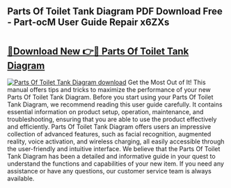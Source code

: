 ## Parts Of Toilet Tank Diagram PDF Download Free - Part-ocM User Guide Repair x6ZXs

# <h2><a href="http://dfsajru.blite.top/?on=Parts+Of+Toilet+Tank+Diagram">🔗Download New 👉🔴 Parts Of Toilet Tank Diagram</a></h2>

[![Parts Of Toilet Tank Diagram download](https://i.imgur.com/lujVjoI.png)](http://dfsajru.blite.top/?on=Parts+Of+Toilet+Tank+Diagram)
Get the Most Out of It! This manual offers tips and tricks to maximize the performance of your new Parts Of Toilet Tank Diagram. Before you start using your Parts Of Toilet Tank Diagram, we recommend reading this user guide carefully. It contains essential information on product setup, operation, maintenance, and troubleshooting, ensuring that you are able to use the product effectively and efficiently. Parts Of Toilet Tank Diagram offers users an impressive collection of advanced features, such as facial recognition, augmented reality, voice activation, and wireless charging, all easily accessible through the user-friendly and intuitive interface. We believe that the Parts Of Toilet Tank Diagram has been a detailed and informative guide in your quest to understand the functions and capabilities of your new item. If you need any assistance or have any questions, our customer service team is always available.
